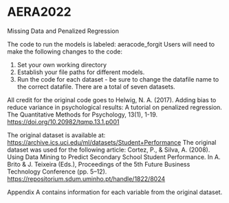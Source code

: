 # AERA2022
Missing Data and Penalized Regression

The code to run the models is labeled: aeracode_forgit
Users will need to make the following changes to the code:
1) Set your own working directory
2) Establish your file paths for different models.
3) Run the code for each dataset - be sure to change the datafile name to the correct datafile. There are a total of seven datasets. 

All credit for the original code goes to Helwig, N. A. (2017). Adding bias to reduce variance in psychological results: A tutorial on penalized regression. 
The Quantitative Methods for Psychology, 13(1), 1-19. https://doi.org/10.20982/tqmp.13.1.p001

The original dataset is available at: https://archive.ics.uci.edu/ml/datasets/Student+Performance 
The original dataset was used for the following article: Cortez, P., & Silva, A. (2008). Using Data Mining to Predict Secondary School Student Performance. In A. Brito & J. Teixeira (Eds.), Proceedings of the 5th Future Business Technology Conference (pp. 5–12). https://repositorium.sdum.uminho.pt/handle/1822/8024

Appendix A contains information for each variable from the original dataset.
